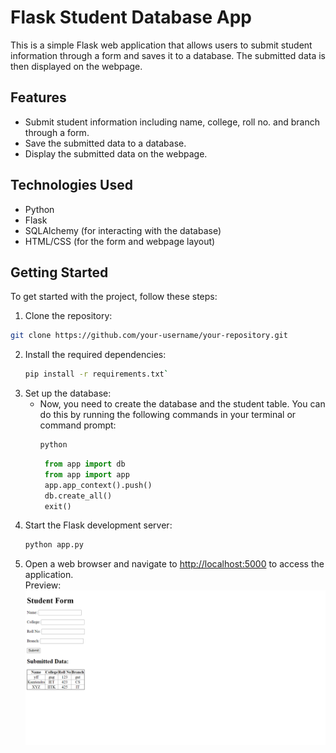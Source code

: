 # Flask Student Database App

This is a simple Flask web application that allows users to submit student information through a form and saves it to a database. The submitted data is then displayed on the webpage.

## Features

- Submit student information including name, college, roll no. and branch through a form.
- Save the submitted data to a database.
- Display the submitted data on the webpage.

## Technologies Used

- Python
- Flask
- SQLAlchemy (for interacting with the database)
- HTML/CSS (for the form and webpage layout)

## Getting Started

To get started with the project, follow these steps:

1. Clone the repository:

```bash
git clone https://github.com/your-username/your-repository.git
```

2. Install the required dependencies:
   ```bash
   pip install -r requirements.txt`
   ```
3. Set up the database:
   - Now, you need to create the database and the student table. You can do this by running the following commands in your terminal or command prompt:
     ```bash
     python
     ```
     ```python
      from app import db
      from app import app
      app.app_context().push()
      db.create_all()
      exit()
     ```
4. Start the Flask development server:
   ```bash
   python app.py
   ```
5. Open a web browser and navigate to [http://localhost:5000](http://localhost:5000) to access the application. <br>
   Preview: <br>
   ![image](static/images/preview.png)
   
